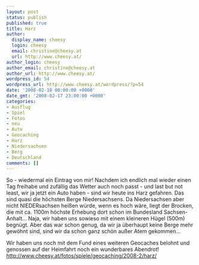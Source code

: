 ```yaml
---
layout: post
status: publish
published: true
title: Harz
author:
  display_name: cheesy
  login: cheesy
  email: christine@cheesy.at
  url: http://www.cheesy.at/
author_login: cheesy
author_email: christine@cheesy.at
author_url: http://www.cheesy.at/
wordpress_id: 54
wordpress_url: http://www.cheesy.at/wordpress/?p=54
date: '2008-02-18 00:00:00 +0000'
date_gmt: '2008-02-17 23:00:00 +0000'
categories:
- Ausflug
- Spiel
- Fotos
- neu
- Auto
- Geocaching
- Harz
- Niedersachsen
- Berg
- Deutschland
comments: []
---
```

<!--:de--><!-- 4168-->So - wiedermal ein Eintrag von mir! Nachdem ich endlich mal wieder einen Tag freihabe und zufällig das Wetter auch noch passt - und last but not least, wir ja jetzt ein Auto haben - sind wir heute ins Harz gefahren. Das sind quasi die höchsten Berge Niedersachsens. Da Niedersachsen aber nicht NIEDERsachsen heißen würde, wenn es hoch wäre, liegt der Brocken, die mit ca. 1100m höchste Erhebung dort schon im Bundesland Sachsen-Anhalt... Naja, wir haben uns sowieso mit einem kleineren Hügel (500m) begnügt. Aber das war schon genug, da wir ja überhaupt keine Berge mehr gewöhnt sind, sind wir da schon ganz schön außer Atem gekommen...
Wir haben uns noch mit dem Fund eines weiteren Geocaches belohnt und genossen auf der Heimfahrt noch ein wunderbares Abendrot!
http://www.cheesy.at/fotos/spiele/geocaching/2008-2/harz/
<!--:-->

